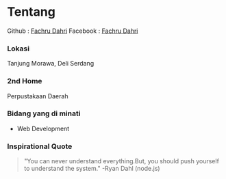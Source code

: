 # Tentang
Github : [Fachru Dahri](https://github.com/fachrudahri)
Facebook : [Fachru Dahri](https://www.facebook.com/dahri.f)

### Lokasi
Tanjung Morawa, Deli Serdang

### 2nd Home
Perpustakaan Daerah

### Bidang yang di minati
- Web Development 

### Inspirational Quote
>"You can never understand everything.But, you should push yourself to understand the system." -Ryan Dahl (node.js)

